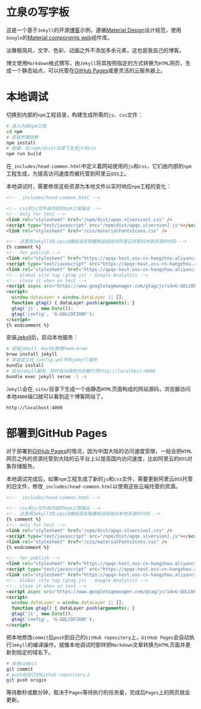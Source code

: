 # 立泉の写字板

这是一个基于`Jekyll`的开源[博客](https://mudan.me)示例，遵循[Material Design](https://material.io)设计规范，使用`Google`的[Material components web](https://github.com/material-components/material-components-web)组件库。

淡雅极简风，文字、色彩、动画之外不添加多余元素，这也是我自己的博客。

博文使用`Markdown`格式撰写，由`Jekyll`将其按照指定的方式转换为`HTML`网页，生成一个静态站点，可以托管在[GitHub Pages](https://pages.github.com)或更灵活的云服务器上。

# 本地调试

切换到内部的`npm`工程目录，构建生成所需的`js`、`css`文件：

```sh
# 进入内部npm工程
cd npm
# 安装所需依赖
npm install
# 构建，在/npm/dist/目录下生成js和css
npm run build
```

在`_includes/head-common.html`中定义着网站使用的`js`和`css`，它们由内部的`npm`工程生成，为提高访问速度而被托管到阿里云`OSS`上。

本地调试时，需要修改这些资源为本地文件以实时响应`npm`工程的变化：

```html
<!-- _includes/head-common.html -->

<!-- css和js文件由内部的npm工程输出 -->
<!-- only for test -->
<link rel="stylesheet" href="/npm/dist/apqx.v[version].css" />
<script type="text/javascript" src="/npm/dist/apqx.v[version].js"></script>
<link rel="stylesheet" href="/css/materialFontsIcons.css" />

<!-- 这里用Jekyll的Liquid模版语言隐藏掉这段指向阿里云托管的外部资源的代码 -->
{% comment %}
<!-- for publish -->
<link rel="stylesheet" href="https://apqx-host.oss-cn-hangzhou.aliyuncs.com/blog/apqx.v[version].css" />
<script type="text/javascript" src="https://apqx-host.oss-cn-hangzhou.aliyuncs.com/blog/apqx.v[version].js"></script>
<link rel="stylesheet" href="https://apqx-host.oss-cn-hangzhou.aliyuncs.com/blog/materialFontsIcons.css" />
<!-- Global site tag (gtag.js) - Google Analytics -->
<!-- close it when on test -->
<script async src="https://www.googletagmanager.com/gtag/js?id=G-GDLCDFZXBF"></script>
<script>
  window.dataLayer = window.dataLayer || [];
  function gtag() { dataLayer.push(arguments); }
  gtag('js', new Date());
  gtag('config', 'G-GDLCDFZXBF');
</script>
{% endcomment %}
```

安装[Jekyll](https://jekyllrb.com/docs/installation/macos/)后，启动本地服务：

```sh
# 安装jekyll，macOS使用home-brew
brew install jekyll
# 安装定义在_config.yml中的jekyll插件
bundle install
# 启动jekyll服务，同时自动调用浏览器打开http://localhost:4000
bundle exec jekyll serve -l -o
```

`Jekyll`会在`_site/`目录下生成一个由静态`HTML`页面构成的网站源码，浏览器访问本地`4000`端口就可以看到这个博客网站了。

`http://localhost:4000`

# 部署到GitHub Pages

对于部署到[GitHub Pages](https://pages.github.com)的情况，因为中国大陆的访问速度受限，一般会把`HTML`网页之外的资源托管到大陆的云平台上以提高国内访问速度，比如阿里云的`OSS`对象存储服务。

本地调试完成后，如果`npm`工程生成了新的`js`和`css`文件，需要更新阿里云`OSS`托管的旧文件，修改`_includes/head-common.html`以使用这些云端托管的资源。

```html
<!-- _includes/head-common.html -->

<!-- css和js文件由内部的npm工程输出 -->
<!-- 这里用Jekyll的Liquid模版语言隐藏掉这段指向本地资源的代码 -->
{% comment %}
<!-- only for test -->
<link rel="stylesheet" href="/npm/dist/apqx.v[version].css" />
<script type="text/javascript" src="/npm/dist/apqx.v[version].js"></script>
<link rel="stylesheet" href="/css/materialFontsIcons.css" />
{% endcomment %}

<!-- for publish -->
<link rel="stylesheet" href="https://apqx-host.oss-cn-hangzhou.aliyuncs.com/blog/apqx.v[version].css" />
<script type="text/javascript" src="https://apqx-host.oss-cn-hangzhou.aliyuncs.com/blog/apqx.v[version].js"></script>
<link rel="stylesheet" href="https://apqx-host.oss-cn-hangzhou.aliyuncs.com/blog/materialFontsIcons.css" />
<!-- Global site tag (gtag.js) - Google Analytics -->
<!-- close it when on test -->
<script async src="https://www.googletagmanager.com/gtag/js?id=G-GDLCDFZXBF"></script>
<script>
  window.dataLayer = window.dataLayer || [];
  function gtag() { dataLayer.push(arguments); }
  gtag('js', new Date());
  gtag('config', 'G-GDLCDFZXBF');
</script>
```

把本地修改`commit`后`push`到自己的`GitHub repository`上，`GitHub Pages`会自动执行`Jekyll`的编译操作，就像本地调试时那样把`Markdown`文章转换为`HTML`页面并更新到指定的域名下。

```sh
# 本地commit
git commit
# push到自己的Github repository上
git push origin
```

等待数秒或数分钟，取决于`Pages`等待执行的任务量，完成后`Pages`上的网页就会更新。